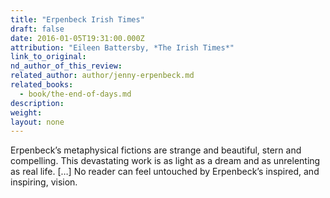 ```yaml
---
title: "Erpenbeck Irish Times"
draft: false
date: 2016-01-05T19:31:00.000Z
attribution: "Eileen Battersby, *The Irish Times*"
link_to_original:
nd_author_of_this_review:
related_author: author/jenny-erpenbeck.md
related_books:
  - book/the-end-of-days.md
description:
weight:
layout: none
---
```

Erpenbeck’s metaphysical fictions are strange and beautiful, stern and compelling. This devastating work is as light as a dream and as unrelenting as real life. […] No reader can feel untouched by Erpenbeck’s inspired, and inspiring, vision.

